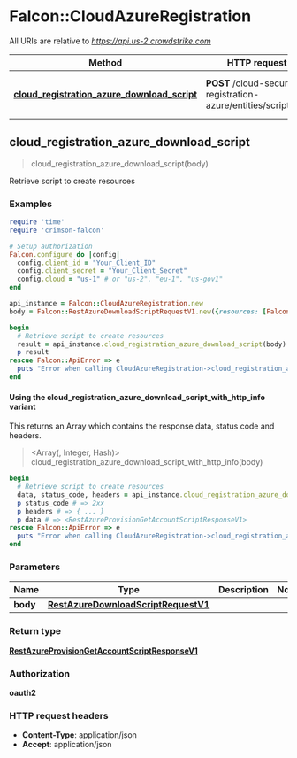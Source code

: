 # Falcon::CloudAzureRegistration

All URIs are relative to *https://api.us-2.crowdstrike.com*

| Method | HTTP request | Description |
| ------ | ------------ | ----------- |
| [**cloud_registration_azure_download_script**](CloudAzureRegistration.md#cloud_registration_azure_download_script) | **POST** /cloud-security-registration-azure/entities/scripts/v1 | Retrieve script to create resources |


## cloud_registration_azure_download_script

> <RestAzureProvisionGetAccountScriptResponseV1> cloud_registration_azure_download_script(body)

Retrieve script to create resources

### Examples

```ruby
require 'time'
require 'crimson-falcon'

# Setup authorization
Falcon.configure do |config|
  config.client_id = "Your_Client_ID"
  config.client_secret = "Your_Client_Secret"
  config.cloud = "us-1" # or "us-2", "eu-1", "us-gov1"
end

api_instance = Falcon::CloudAzureRegistration.new
body = Falcon::RestAzureDownloadScriptRequestV1.new({resources: [Falcon::RestAzureDownloadScriptRequestData.new({tenant_id: 'tenant_id_example'})]}) # RestAzureDownloadScriptRequestV1 | 

begin
  # Retrieve script to create resources
  result = api_instance.cloud_registration_azure_download_script(body)
  p result
rescue Falcon::ApiError => e
  puts "Error when calling CloudAzureRegistration->cloud_registration_azure_download_script: #{e}"
end
```

#### Using the cloud_registration_azure_download_script_with_http_info variant

This returns an Array which contains the response data, status code and headers.

> <Array(<RestAzureProvisionGetAccountScriptResponseV1>, Integer, Hash)> cloud_registration_azure_download_script_with_http_info(body)

```ruby
begin
  # Retrieve script to create resources
  data, status_code, headers = api_instance.cloud_registration_azure_download_script_with_http_info(body)
  p status_code # => 2xx
  p headers # => { ... }
  p data # => <RestAzureProvisionGetAccountScriptResponseV1>
rescue Falcon::ApiError => e
  puts "Error when calling CloudAzureRegistration->cloud_registration_azure_download_script_with_http_info: #{e}"
end
```

### Parameters

| Name | Type | Description | Notes |
| ---- | ---- | ----------- | ----- |
| **body** | [**RestAzureDownloadScriptRequestV1**](RestAzureDownloadScriptRequestV1.md) |  |  |

### Return type

[**RestAzureProvisionGetAccountScriptResponseV1**](RestAzureProvisionGetAccountScriptResponseV1.md)

### Authorization

**oauth2**

### HTTP request headers

- **Content-Type**: application/json
- **Accept**: application/json


